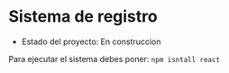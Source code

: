 <h1>Sistema de registro</h1>

- Estado del proyecto: En construccion

Para ejecutar el sistema debes poner:
```npm isntall react```
